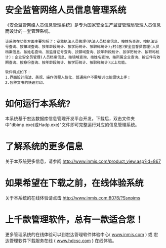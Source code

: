 # 安全监管网络人员信息管理系统

 《安全监管网络人员信息管理系统》是专为国家安全生产监督管理局管理人员信息而设计的一套管理系统。 
 
    该系统在功能方面主要包括了：安监执法人员管理(执法人员档案信息、按姓名查询、按执法证号查询、按镇域查询、按年龄段统计、按学历统计、按职称统计);村(居)安全监督员管理(人员档案信息、按姓名查询、按监督证号查询、按镇域查询、按年龄段统计、按学历统计、按职称统计)；企业安全员管理(人员档案信息、按镇域查询、按姓名查询、按所属企业查询、按证件有效期查询、按身份查询、按年龄段统计、按学历统计、按职称统计)以上功能。 
    
    软件特点如下：   
    1.界面设计简洁、美观、操作流程人性化，普通用户不需培训也能很快上手；    
    2.各种文书的快速打印。  
   
# 如何运行本系统?

本系统基于宏达数据库信息管理开发平台开发，下载后，双击文件夹中"dbimp.exe(或Hadp.exe)"文件即可完整运行对应的信息管理系统。

# 了解系统的更多信息

关于本系统更多信息，请参阅:http://www.inmis.com/product_view.asp?id=867

# 如果希望在下载之前，在线体验系统

关于本系统的在线体验请点击:http://www.inmis.com:8076/?Ssnpims

# 上千款管理软件，总有一款适合您！

更多管理系统的在线体验可以到宏达管理软件体验中心( www.inmis.com ) 或 宏达管理软件下载服务在线 ( www.hdcsc.com ) 在线体验。

